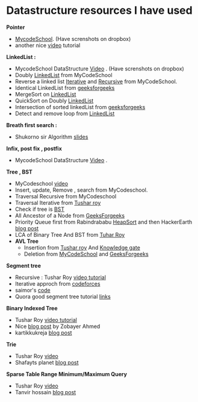 <h1>Datastructure resources I have used</h1>

**Pointer**
  - [MycodeSchool](http://mycodeschool.com/videos). (Have screnshots on dropbox)
  -	another nice [video](https://www.youtube.com/watch?v=CSVRA4_xOkw) tutorial

**LinkedList :**
- MycodeSchool DataStructure [Video](http://mycodeschool.com/videos) . (Have screnshots on dropbox)
- Doubly [LinkedList](https://github.com/hasib824/DataStructure/blob/master/C%2B%2B%20Implementations/DoublyLinkedList.cpp) from MyCodeSchool
- Reverse a linked list [Iterative](https://github.com/hasib824/DataStructure/blob/master/C%2B%2B%20Implementations/ReverseLinkedList.cpp) and [Recursive](https://github.com/hasib824/DataStructure/blob/master/C%2B%2B%20Implementations/ReverseLinkedList_Recursive.cpp) from MyCodeSchool.
- Identical LinkedList from [geeksforgeeks](http://www.geeksforgeeks.org/identical-linked-lists/)
- MergeSort on [LinkedList](https://github.com/hasib824/DataStructure/blob/master/Java_Implementations/MergeSortLinkedList.java)
- QuickSort on Doubly [LinkedList](https://github.com/hasib824/DataStructure/blob/master/C%2B%2B%20Implementations/IntersectionOfSortedLinkedList.cpp)
- Intersection of sorted linkedList from [geeksforgeeks](http://www.geeksforgeeks.org/intersection-of-two-sorted-linked-lists/)
- Detect and remove loop from [LinkedList](http://www.geeksforgeeks.org/detect-and-remove-loop-in-a-linked-list/)

**Breath first search :**
- 	Shukorno sir Algorithm [slides](https://drive.google.com/drive/u/0/folders/0B_wpV0CZvtDbUGZiQUhQY3NORVE)

**Infix, post fix , postfix**
- 	MycodeSchool DataStructure [Video](http://mycodeschool.com/videos) .

**Tree , BST**
- 	MyCodeschool [video](http://mycodeschool.com/videos)
-   Insert, update, Remove , search from MyCodeschool.
-   Traversal Recursive from MyCodeschool
-   Traversal Iterative from [Tushar roy](https://www.youtube.com/results?search_query=tushar+roy+iterative+tree+traversal)
- Check if tree is [BST](https://www.programcreek.com/2012/12/leetcode-validate-binary-search-tree-java/)
-   All Ancestor of a Node from [GeeksForgeeks](http://www.geeksforgeeks.org/print-ancestors-of-a-given-node-in-binary-tree/)
-   Priority Queue first from Rabindrababu [HeapSort](https://www.youtube.com/results?search_query=rabindrababu+heapsort) and then HackerEarth [blog post](https://www.hackerearth.com/practice/data-structures/trees/heapspriority-queues/tutorial/)
- LCA of Binary Tree And BST from [Tuhar Roy](https://www.youtube.com/results?search_query=tushar+roy+lca)
- **AVL Tree**
  - Insertion from [Tushar roy](https://www.youtube.com/watch?v=rbg7Qf8GkQ4) And [Knowledge gate](https://www.youtube.com/results?search_query=knowledge+gate+avl+tree)
  - Deletion from [MyCodeSchool](https://www.youtube.com/watch?v=gcULXE7ViZw) and [GeeksForgeeks](http://www.geeksforgeeks.org/avl-tree-set-2-deletion/)

**Segment tree**
- 	Recursive : Tushar Roy [video tutorial](https://www.youtube.com/watch?v=ZM-sV9zQPEs&list=PLrmLmBdmIlpv_jNDXtJGYTPNQ2L1gdHxu)
- 	Iterative approch from [codeforces](http://codeforces.com/blog/entry/18051)
- 	saimor's [code](https://github.com/SaimorAlam/Algorithm/blob/master/Segment%20Tree/Segment%20Tree.cpp)
- 	 Quora good segment tree tutorial [links](https://www.quora.com/What-are-some-good-tutorials-on-segment-trees)

**Binary Indexed Tree**
- 	Tushar Roy [video tutorial](https://www.youtube.com/watch?v=ZM-sV9zQPEs&list=PLrmLmBdmIlpv_jNDXtJGYTPNQ2L1gdHxu)
- 	Nice [blog post](http://zobayer.blogspot.in/2013/11/various-usage-of-bit.html) by Zobayer Ahmed
- 	kartikkukreja [blog post](https://kartikkukreja.wordpress.com/2013/12/02/range-updates-with-bit-fenwick-tree/)

**Trie**
 -  Tushar Roy [video](https://www.youtube.com/watch?v=AXjmTQ8LEoI)
 -  Shafayts planet [blog post](http://www.shafaetsplanet.com/planetcoding/?p=1679)

**Sparse Table Range Minimum/Maximum Query**
  - Tushar Roy [video](https://www.youtube.com/watch?v=c5O7E_PDO4U)
  - Tanvir hossain [blog post](https://tanvir002700.wordpress.com/2015/05/27/sparse-table/)
